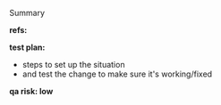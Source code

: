 Summary
<!-- a summary of the commit change -->

<!--
a more detailed description of the change, if necessary. please keep these lines and the summary line <70 chars if
possible.
-->

**refs:** 
<!-- 
refs, fixes, closes, etc. 
Add a link to the related ticket/issue etc 
-->

**test plan:**
- steps to set up the situation
- and test the change to make sure it's working/fixed

**qa risk: low**
<!-- 
low, medium, high
add some words about; why is this change risky?
-->
